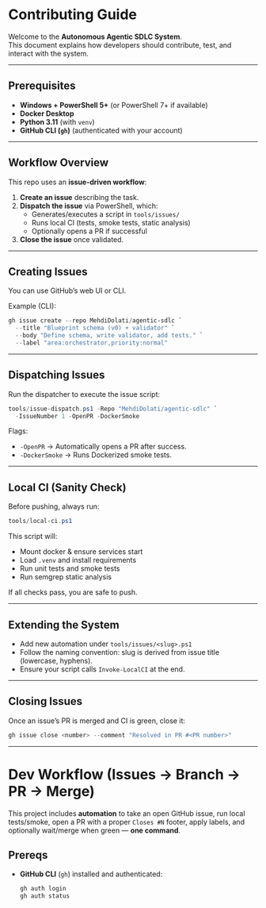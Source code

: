 # Contributing Guide

Welcome to the **Autonomous Agentic SDLC System**.  
This document explains how developers should contribute, test, and interact with the system.

---

## Prerequisites
- **Windows + PowerShell 5+** (or PowerShell 7+ if available)
- **Docker Desktop**
- **Python 3.11** (with `venv`)
- **GitHub CLI (`gh`)** (authenticated with your account)

---

## Workflow Overview
This repo uses an **issue-driven workflow**:
1. **Create an issue** describing the task.  
2. **Dispatch the issue** via PowerShell, which:  
   - Generates/executes a script in `tools/issues/`  
   - Runs local CI (tests, smoke tests, static analysis)  
   - Optionally opens a PR if successful  
3. **Close the issue** once validated.

---

## Creating Issues
You can use GitHub’s web UI or CLI.

Example (CLI):
```powershell
gh issue create --repo MehdiDolati/agentic-sdlc `
  --title "Blueprint schema (v0) + validator" `
  --body "Define schema, write validator, add tests." `
  --label "area:orchestrator,priority:normal"
```

---

## Dispatching Issues
Run the dispatcher to execute the issue script:

```powershell
tools/issue-dispatch.ps1 -Repo "MehdiDolati/agentic-sdlc" `
  -IssueNumber 1 -OpenPR -DockerSmoke
```

Flags:
- `-OpenPR` → Automatically opens a PR after success.
- `-DockerSmoke` → Runs Dockerized smoke tests.

---

## Local CI (Sanity Check)
Before pushing, always run:

```powershell
tools/local-ci.ps1
```

This script will:
- Mount docker & ensure services start
- Load `.venv` and install requirements
- Run unit tests and smoke tests
- Run semgrep static analysis

If all checks pass, you are safe to push.

---

## Extending the System
- Add new automation under `tools/issues/<slug>.ps1`
- Follow the naming convention: slug is derived from issue title (lowercase, hyphens).
- Ensure your script calls `Invoke-LocalCI` at the end.

---

## Closing Issues
Once an issue’s PR is merged and CI is green, close it:

```powershell
gh issue close <number> --comment "Resolved in PR #<PR number>"
```

---

# Dev Workflow (Issues → Branch → PR → Merge)

This project includes **automation** to take an open GitHub issue, run local tests/smoke, open a PR with a proper `Closes #N` footer, apply labels, and optionally wait/merge when green — **one command**.

## Prereqs

- **GitHub CLI** (`gh`) installed and authenticated:
  ```powershell
  gh auth login
  gh auth status
